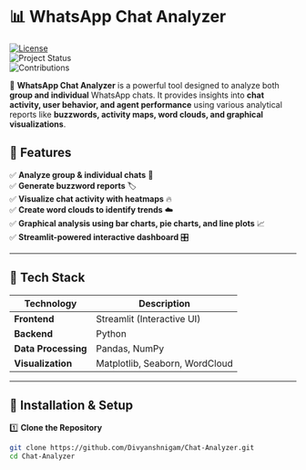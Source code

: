 # **📊 WhatsApp Chat Analyzer**  

[![License](https://img.shields.io/badge/license-MIT-blue.svg)](LICENSE)  
![Project Status](https://img.shields.io/badge/status-Active-brightgreen)  
![Contributions](https://img.shields.io/badge/contributions-welcome-orange)  

🚀 **WhatsApp Chat Analyzer** is a powerful tool designed to analyze both **group and individual** WhatsApp chats. It provides insights into **chat activity, user behavior, and agent performance** using various analytical reports like **buzzwords, activity maps, word clouds, and graphical visualizations**.  

## **🔹 Features**  
✅ **Analyze group & individual chats** 📑  
✅ **Generate buzzword reports** 🏷️  
✅ **Visualize chat activity with heatmaps** 🔥  
✅ **Create word clouds to identify trends** ☁️  
✅ **Graphical analysis using bar charts, pie charts, and line plots** 📈  
✅ **Streamlit-powered interactive dashboard** 🎛️  

---

## **📂 Tech Stack**  

| Technology  | Description  |
|-------------|-------------|
| **Frontend**  | Streamlit (Interactive UI)  |
| **Backend**   | Python  |
| **Data Processing**  | Pandas, NumPy  |
| **Visualization**  | Matplotlib, Seaborn, WordCloud  |

---

## **🚀 Installation & Setup**  

1️⃣ **Clone the Repository**  
```sh
git clone https://github.com/Divyanshnigam/Chat-Analyzer.git
cd Chat-Analyzer
